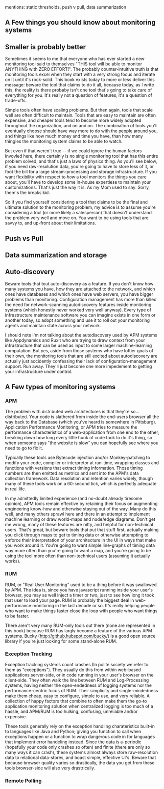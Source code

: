 mentions: static thresholds, push v pull, data summarization

## A Few things you should know about monitoring systems

## Smaller is probably better
Sometimes it seems to me that everyone who has ever started a new monitoring
tool said to themselves "THIS tool will be able to monitor ANYTHING with ZERO
EFFORT!". The probably counter-intuitive truth is that monitoring tools excel
when they start with a very strong focus and iterate on it until it's
rock-solid.  This book exists today to more or less deliver this message:
beware the tool that claims to do it all, because today, as I write this, the
reality is there probaby isn't one tool that's going to take care of everything
for you. It's really not a question of features, it's a question of trade-offs. 

Simple tools often have scaling problems. But then again, tools that scale well
are often difficult to maintain.  Tools that are easy to maintain are often
expensive, and cheaper tools tend to become more widely adopted throughout the
organization, and on and on. The combination of tools you'll eventually choose
should have way more to do with the people around you, and things like how much
money and time you have, than how many thingies the monitoring system claims to
be able to watch.

But even if that weren't true -- if we could ignore the human factors invovled
here, there certainly is no single monitoring tool that has this entire problem
solved, and that's just a laws of physics thing. As you'll see below, if you
need raw-resolution data, you're going to have to store less of it, or foot the
bill for a large stream-processing and storage infrastructure. If you want
flexibility with respect to *how* a tool monitors the things you care about,
you'll have to develop some in-house expertiese to maintain your
customizations. That's just the way it is. As my Mom used to say: Sorry, them's
the breaks kid.

So if you find yourself considering a tool that claims to be the final and
ultimate solution to the monitoring problem, my advice is to assume you're
considering a tool (or more likely a salesperson) that doesn't understand the
problem very well and move on.  You want to be using tools that are savvy to,
and up-front about their limitations.

## Push vs Pull
## Data summarization and storage

## Auto-discovery
Beware tools that tout auto-discovery as a feature. If you don't know how many
systems you have, how they are attached to the network, and which ones have
databases and which ones have web servers, you have bigger problems than
monitoring. Configuration management has more than killed the need for
network-scanning autodiscovery features inside monitoring systems (which
honestly never worked very well anyway). Every type of infrastructure
maintenance software you can imagine exists in one form or another today, so
adopt something and use it to roll out your monitoring agents and maintain
state across your network. 

I should note I'm not talking about the autodiscovery used by APM systems like
Appdynamics and Ruxit who are trying to draw context from your infrastructure
that can be used as input to some larger machine-learning computation.  But
yes, aside from those systems who have loftier goals of their own, the
monitoring tools that are still excited about autodiscovery are actually just
accidently confessing their lack of configuration-management support. Run away.
They'll just become one more impedement to getting your infrastructure under
control.

## A Few types of monitoring systems

### APM
The problem with distributed web architectures is that they're so...
distributed. Your code is slathered from inside the end-users browser all the
way back to the Database (which you've heard is somewhere in Pittsburg).
Application Performance Monitoring, or APM tries to measure the performance
characteristics of a web-application from one end to the other; breaking down
how long every little hunk of code took to do it's thing, so when someone says
"the website is slow" you can hopefully see where you need to go to fix it.

Typically these tools use Bytecode injection and/or Monkey-patching to modify
your code, compiler or interpretor at run-time, wrapping classes and functions
with versions that extract timing information.  Those timing numbers are then
emitted as metrics and sent into the APM's data collection framework. Data
resolution and retention varies widely, though many of these tools work on a
60-second tick, which is perfectly adequate in real life.

In my admittedly limited experience (and no-doubt already tiresome opinion),
APM tools remain effective by retaining their focus on augmenting engineering
know-how and otherwise staying out of the way. Many do this well, and many
others sprawl here and there in an attempt to implement machine learning or
draw world-maps and node/edge diagrams. Don't get me wrong, many of these
features are nifty, and helpful for non-technical users. That's great, but
beware tools that put that stuff first, actually making you click through maps
to get to timing data or otherwise attempting to enforce their interpretation
of your architecture in the UI in ways that make you work around it. You're
going to want simple line-graphs of timing data way more often than you're
going to want a map, and you're going to be using the tool more often than
non-technical users (assuming it actually works).

### RUM
RUM, or "Real User Monitoring" used to be a thing before it was swallowed by
APM. The idea is, since you have javascript running inside your user's browser,
you may as well inject a timer or two, just to see how long it took that user
to load your page. RUM is probably the biggest deal in web-performance
monitoring in the last decade or so. It's really helping people who want to
make things faster close the loop with people who want things to be faster. 

There aren't very many RUM-only tools out there (none are represented in this
book) because RUM has largly become a feature of the various APM systems. Bucky
(http://github.hubspot.com/bucky/) is a good open source library if you're just
looking for some stand-alone RUM.

### Exception Tracking

Exception tracking systems count crashes (In polite society we refer to them as
"exceptions"). They usually do this from within web-based applications
server-side, or in code running in your user's browser on the client-side. They
often walk the line between RUM and Log-Processing systems, having neither the
open-endedness of logging systems nor the performance-centric focus of RUM.
Their simplicity and single-mindedness make them cheap, easy to configure,
simple to use, and very reliable. A collection of happy factors that combine to
often make them the go-to application monitoring solution when centralized
logging is too much of a hassle, and APM/RUM is too hulking, confusing,
unreliable and/or expensive. 

These tools generally rely on the exception handling charateristics built-in to
languages like Java and Python; giving you function to call when exceptions
happen or a function to wrap dangerous code in for languages that implement
error handeling instead. Since the data is a-periodic (hopefully your code only
crashes so often) and finite (there are only so many ways it can crash), these
systems almost always store raw-resolution data to relational data-stores, and
boast simple, effective UI's. Beware that because browser quality varies so
drastically, the data you get from these tools browser-side will also very
drastrically. 

### Remote Polling
